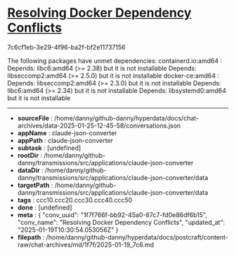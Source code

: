 # [Resolving Docker Dependency Conflicts](https://claude.ai/chat/1f7f766f-bb92-45a0-87c7-fd0e86df6b15)

7c6cf1eb-3e29-4f96-ba2f-bf2e11737156

The following packages have unmet dependencies:
 containerd.io:amd64 : Depends: libc6:amd64 (>= 2.38) but it is not installable
                       Depends: libseccomp2:amd64 (>= 2.5.0) but it is not installable
 docker-ce:amd64 : Depends: libseccomp2:amd64 (>= 2.3.0) but it is not installable
                   Depends: libc6:amd64 (>= 2.34) but it is not installable
                   Depends: libsystemd0:amd64 but it is not installable

---

* **sourceFile** : /home/danny/github-danny/hyperdata/docs/chat-archives/data-2025-01-25-12-45-58/conversations.json
* **appName** : claude-json-converter
* **appPath** : claude-json-converter
* **subtask** : [undefined]
* **rootDir** : /home/danny/github-danny/transmissions/src/applications/claude-json-converter
* **dataDir** : /home/danny/github-danny/transmissions/src/applications/claude-json-converter/data
* **targetPath** : /home/danny/github-danny/transmissions/src/applications/claude-json-converter/data
* **tags** : ccc10.ccc20.ccc30.ccc40.ccc50
* **done** : [undefined]
* **meta** : {
  "conv_uuid": "1f7f766f-bb92-45a0-87c7-fd0e86df6b15",
  "conv_name": "Resolving Docker Dependency Conflicts",
  "updated_at": "2025-01-19T10:30:54.053056Z"
}
* **filepath** : /home/danny/github-danny/hyperdata/docs/postcraft/content-raw/chat-archives/md/1f7f/2025-01-19_7c6.md